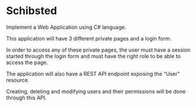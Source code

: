 # Schibsted

Implement a Web Application using C# language.

This application will have 3 different private pages and a login form. 

In order to access any of these private pages, the user must have a session started through the login form and must have the right role to be able to access the page. 

The application will also have a REST API endpoint exposing the “User” resource. 

Creating, deleting and modifying users and their permissions will be done through this API. 
